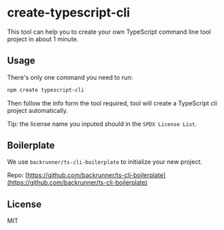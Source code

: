 # create-typescript-cli

This tool can help you to create your own TypeScript command line tool project in about 1 minute.

## Usage

There's only one command you need to run:

```bash
npm create typescript-cli
```

Then follow the info form the tool required, tool will create a TypeScript cli project automatically.

Tip: the license name you inputed should in the `SPDX License List`.

## Boilerplate

We use `backrunner/ts-cli-boilerplate` to initialize your new project.

Repo: [https://github.com/backrunner/ts-cli-boilerplate](https://github.com/backrunner/ts-cli-boilerplate)

## License

MIT
